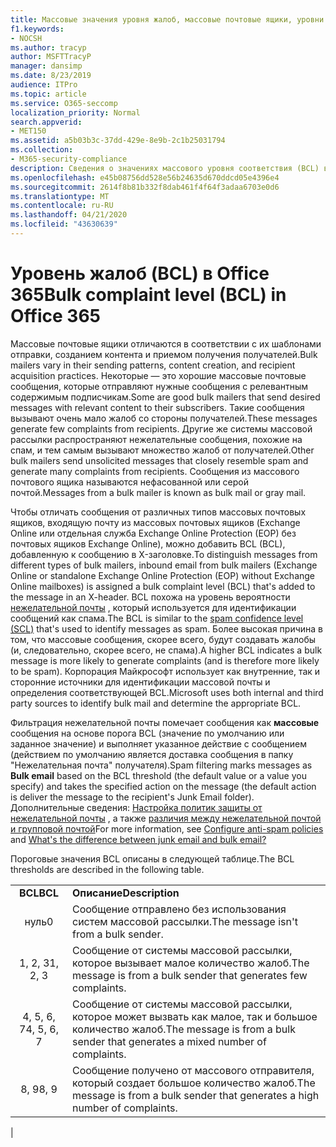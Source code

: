 ```yaml
---
title: Массовые значения уровня жалоб, массовые почтовые ящики, уровни BCL, принципы работы BCL, оценки BCL, защиты от спама, заголовок защиты от спама, фильтрация массовых сообщений, остановка массовой почты
f1.keywords:
- NOCSH
ms.author: tracyp
author: MSFTTracyP
manager: dansimp
ms.date: 8/23/2019
audience: ITPro
ms.topic: article
ms.service: O365-seccomp
localization_priority: Normal
search.appverid:
- MET150
ms.assetid: a5b03b3c-37dd-429e-8e9b-2c1b25031794
ms.collection:
- M365-security-compliance
description: Сведения о значениях массового уровня соответствия (BCL) в Office 365.
ms.openlocfilehash: e45b08756dd528e56b24635d670ddcd05e4396e4
ms.sourcegitcommit: 2614f8b81b332f8dab461f4f64f3adaa6703e0d6
ms.translationtype: MT
ms.contentlocale: ru-RU
ms.lasthandoff: 04/21/2020
ms.locfileid: "43630639"
---
```

# <a name="bulk-complaint-level-bcl-in-office-365"></a><span data-ttu-id="b7789-103">Уровень жалоб (BCL) в Office 365</span><span class="sxs-lookup"><span data-stu-id="b7789-103">Bulk complaint level (BCL) in Office 365</span></span>

<span data-ttu-id="b7789-104">Массовые почтовые ящики отличаются в соответствии с их шаблонами отправки, созданием контента и приемом получения получателей.</span><span class="sxs-lookup"><span data-stu-id="b7789-104">Bulk mailers vary in their sending patterns, content creation, and recipient acquisition practices.</span></span> <span data-ttu-id="b7789-105">Некоторые — это хорошие массовые почтовые сообщения, которые отправляют нужные сообщения с релевантным содержимым подписчикам.</span><span class="sxs-lookup"><span data-stu-id="b7789-105">Some are good bulk mailers that send desired messages with relevant content to their subscribers.</span></span> <span data-ttu-id="b7789-106">Такие сообщения вызывают очень мало жалоб со стороны получателей.</span><span class="sxs-lookup"><span data-stu-id="b7789-106">These messages generate few complaints from recipients.</span></span> <span data-ttu-id="b7789-107">Другие же системы массовой рассылки распространяют нежелательные сообщения, похожие на спам, и тем самым вызывают множество жалоб от получателей.</span><span class="sxs-lookup"><span data-stu-id="b7789-107">Other bulk mailers send unsolicited messages that closely resemble spam and generate many complaints from recipients.</span></span> <span data-ttu-id="b7789-108">Сообщения из массового почтового ящика называются нефасованной или серой почтой.</span><span class="sxs-lookup"><span data-stu-id="b7789-108">Messages from a bulk mailer is known as bulk mail or gray mail.</span></span>

<span data-ttu-id="b7789-109">Чтобы отличать сообщения от различных типов массовых почтовых ящиков, входящую почту из массовых почтовых ящиков (Exchange Online или отдельная служба Exchange Online Protection (EOP) без почтовых ящиков Exchange Online), можно добавить BCL (BCL), добавленную к сообщению в X-заголовке.</span><span class="sxs-lookup"><span data-stu-id="b7789-109">To distinguish messages from different types of bulk mailers, inbound email from bulk mailers (Exchange Online or standalone Exchange Online Protection (EOP) without Exchange Online mailboxes) is assigned a bulk complaint level (BCL) that's added to the message in an X-header.</span></span> <span data-ttu-id="b7789-110">BCL похожа на уровень вероятности [нежелательной почты](spam-confidence-levels.md) , который используется для идентификации сообщений как спама.</span><span class="sxs-lookup"><span data-stu-id="b7789-110">The BCL is similar to the [spam confidence level (SCL)](spam-confidence-levels.md) that's used to identify messages as spam.</span></span> <span data-ttu-id="b7789-111">Более высокая причина в том, что массовые сообщения, скорее всего, будут создавать жалобы (и, следовательно, скорее всего, не спама).</span><span class="sxs-lookup"><span data-stu-id="b7789-111">A higher BCL indicates a bulk message is more likely to generate complaints (and is therefore more likely to be spam).</span></span> <span data-ttu-id="b7789-112">Корпорация Майкрософт использует как внутренние, так и сторонние источники для идентификации массовой почты и определения соответствующей BCL.</span><span class="sxs-lookup"><span data-stu-id="b7789-112">Microsoft uses both internal and third party sources to identify bulk mail and determine the appropriate BCL.</span></span>

 <span data-ttu-id="b7789-113">Фильтрация нежелательной почты помечает сообщения как **массовые** сообщения на основе порога BCL (значение по умолчанию или заданное значение) и выполняет указанное действие с сообщением (действием по умолчанию является доставка сообщения в папку "Нежелательная почта" получателя).</span><span class="sxs-lookup"><span data-stu-id="b7789-113">Spam filtering marks messages as **Bulk email** based on the BCL threshold (the default value or a value you specify) and takes the specified action on the message (the default action is deliver the message to the recipient's Junk Email folder).</span></span> <span data-ttu-id="b7789-114">Дополнительные сведения: [Настройка политик защиты от нежелательной почты](configure-your-spam-filter-policies.md) , а также [различия между нежелательной почтой и групповой почтой](what-s-the-difference-between-junk-email-and-bulk-email.md)</span><span class="sxs-lookup"><span data-stu-id="b7789-114">For more information, see [Configure anti-spam policies](configure-your-spam-filter-policies.md) and [What's the difference between junk email and bulk email?](what-s-the-difference-between-junk-email-and-bulk-email.md)</span></span>

<span data-ttu-id="b7789-115">Пороговые значения BCL описаны в следующей таблице.</span><span class="sxs-lookup"><span data-stu-id="b7789-115">The BCL thresholds are described in the following table.</span></span>

|||
|:---:|---|
|<span data-ttu-id="b7789-116">**BCL**</span><span class="sxs-lookup"><span data-stu-id="b7789-116">**BCL**</span></span>|<span data-ttu-id="b7789-117">**Описание**</span><span class="sxs-lookup"><span data-stu-id="b7789-117">**Description**</span></span>|
|<span data-ttu-id="b7789-118">нуль</span><span class="sxs-lookup"><span data-stu-id="b7789-118">0</span></span>|<span data-ttu-id="b7789-119">Сообщение отправлено без использования систем массовой рассылки.</span><span class="sxs-lookup"><span data-stu-id="b7789-119">The message isn't from a bulk sender.</span></span>|
|<span data-ttu-id="b7789-120">1, 2, 3</span><span class="sxs-lookup"><span data-stu-id="b7789-120">1, 2, 3</span></span>|<span data-ttu-id="b7789-121">Сообщение от системы массовой рассылки, которое вызывает малое количество жалоб.</span><span class="sxs-lookup"><span data-stu-id="b7789-121">The message is from a bulk sender that generates few complaints.</span></span>|
|<span data-ttu-id="b7789-122">4, 5, 6, 7</span><span class="sxs-lookup"><span data-stu-id="b7789-122">4, 5, 6, 7</span></span>|<span data-ttu-id="b7789-123">Сообщение от системы массовой рассылки, которое может вызвать как малое, так и большое количество жалоб.</span><span class="sxs-lookup"><span data-stu-id="b7789-123">The message is from a bulk sender that generates a mixed number of complaints.</span></span>|
|<span data-ttu-id="b7789-124">8, 9</span><span class="sxs-lookup"><span data-stu-id="b7789-124">8, 9</span></span>|<span data-ttu-id="b7789-125">Сообщение получено от массового отправителя, который создает большое количество жалоб.</span><span class="sxs-lookup"><span data-stu-id="b7789-125">The message is from a bulk sender that generates a high number of complaints.</span></span>|
|

